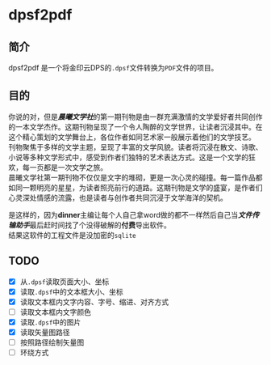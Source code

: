 # dpsf2pdf
## 简介

dpsf2pdf 是一个将金印云DPS的`.dpsf`文件转换为`PDF`文件的项目。

## 目的

你说的对，但是***晨曦文学社***的第一期刊物是由一群充满激情的文学爱好者共同创作的一本文学杰作。这期刊物呈现了一个令人陶醉的文学世界，让读者沉浸其中。在这个精心策划的文学舞台上，各位作者如同艺术家一般展示着他们的文学技艺。  
刊物聚焦于多样的文学主题，呈现了丰富的文学风貌。读者将沉浸在散文、诗歌、小说等多种文学形式中，感受到作者们独特的艺术表达方式。这是一个文学的狂欢，每一页都是一次文学之旅。   
晨曦文学社第一期刊物不仅仅是文字的堆砌，更是一次心灵的碰撞。每一篇作品都如同一颗明亮的星星，为读者照亮前行的道路。这期刊物是文学的盛宴，是作者们心灵深处情感的流露，也是读者与创作者共同沉浸于文学海洋的契机。

是这样的，因为**dinner**主编让每个人自己拿word做的都不一样然后自己当***文件传输助手***最后赶时间找了个没得破解的**付费**导出软件。  
结果这软件的工程文件是没加密的`sqlite`

## TODO

- [x] 从`.dpsf`读取页面大小、坐标
- [x] 读取`.dpsf`中的文本框大小、坐标
- [x] 读取文本框内文字内容、字号、缩进、对齐方式
- [ ] 读取文本框内文字颜色
- [x] 读取`.dpsf`中的图片
- [x] 读取矢量图路径
- [ ] 按照路径绘制矢量图
- [ ] 环绕方式
